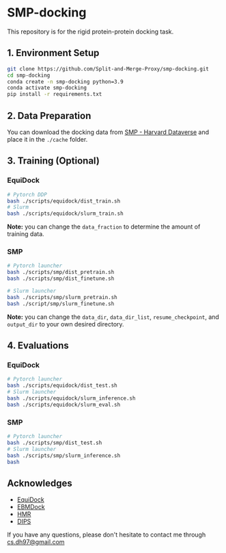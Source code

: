 # SMP-docking 
This repository is for the rigid protein-protein docking task.

## 1. Environment Setup

```bash
git clone https://github.com/Split-and-Merge-Proxy/smp-docking.git
cd smp-docking
conda create -n smp-docking python=3.9
conda activate smp-docking
pip install -r requirements.txt
```

## 2. Data Preparation
You can download the docking data from [SMP - Harvard Dataverse](https://doi.org/10.7910/DVN/22AUPR) and place it in the `./cache` folder.

## 3. Training (Optional)
### EquiDock
```bash
# Pytorch DDP
bash ./scripts/equidock/dist_train.sh
# Slurm 
bash ./scripts/equidock/slurm_train.sh
```
**Note:** you can change the `data_fraction` to determine the amount of training data.

### SMP
```bash
# Pytorch launcher
bash ./scripts/smp/dist_pretrain.sh
bash ./scripts/smp/dist_finetune.sh

# Slurm launcher
bash ./scripts/smp/slurm_pretrain.sh
bash ./script/smp/slurm_finetune.sh
```
**Note:** you can change the `data_dir`, `data_dir_list`, `resume_checkpoint`, and `output_dir` to your own desired directory.



## 4. Evaluations
### EquiDock
```bash
# Pytorch launcher
bash ./scripts/equidock/dist_test.sh
# Slurm launcher
bash ./scripts/equidock/slurm_inference.sh
bash ./scripts/equidock/slurm_eval.sh
```

### SMP
```bash
# Pytorch launcher
bash ./scripts/smp/dist_test.sh
# Slurm launcher
bash ./scripts/smp/slurm_inference.sh
bash 
```


## Acknowledges
- [EquiDock](https://github.com/octavian-ganea/equidock_public)
- [EBMDock](https://github.com/wuhuaijin/EBMDock)
- [HMR](https://github.com/bytedance/HMR)
- [DIPS](https://github.com/drorlab/DIPS)


If you have any questions, please don't hesitate to contact me through [cs.dh97@gmail.com](cs.dh97@gmail.com)